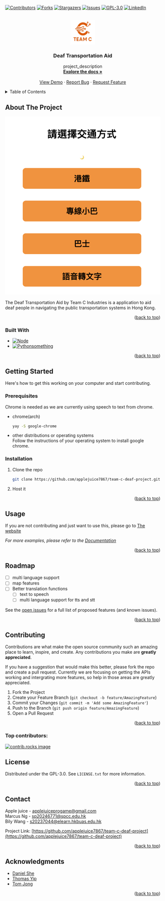 <!-- Improved compatibility of back to top link: See: https://github.com/othneildrew/Best-README-Template/pull/73 -->
<a id="readme-top"></a>
<!--
*** Thanks for checking out the Best-README-Template. If you have a suggestion
*** that would make this better, please fork the repo and create a pull request
*** or simply open an issue with the tag "enhancement".
*** Don't forget to give the project a star!
*** Thanks again! Now go create something AMAZING! :D
-->



<!-- PROJECT SHIELDS -->
<!--
*** I'm using markdown "reference style" links for readability.
*** Reference links are enclosed in brackets [ ] instead of parentheses ( ).
*** See the bottom of this document for the declaration of the reference variables
*** for contributors-url, forks-url, etc. This is an optional, concise syntax you may use.
*** https://www.markdownguide.org/basic-syntax/#reference-style-links
-->
[![Contributors][contributors-shield]][contributors-url]
[![Forks][forks-shield]][forks-url]
[![Stargazers][stars-shield]][stars-url]
[![Issues][issues-shield]][issues-url]
[![GPL-3.0][license-shield]][license-url]
[![LinkedIn][linkedin-shield]][linkedin-url]



<!-- PROJECT LOGO -->
<br />
<div align="center">
  <a href="https://github.com/applejuice7867/team-c-deaf-project">
    <img src="images/logo.png" alt="Logo" width="80" height="80">
  </a>

<h3 align="center">Deaf Transportation Aid</h3>

  <p align="center">
    project_description
    <br />
    <a href="https://github.com/applejuice7867/team-c-deaf-project"><strong>Explore the docs »</strong></a>
    <br />
    <br />
    <a href="https://github.com/applejuice7867/team-c-deaf-project">View Demo</a>
    &middot;
    <a href="https://github.com/applejuice7867/team-c-deaf-project/issues/new?labels=bug&template=bug-report---.md">Report Bug</a>
    &middot;
    <a href="https://github.com/applejuice7867/team-c-deaf-project/issues/new?labels=enhancement&template=feature-request---.md">Request Feature</a>
  </p>
</div>



<!-- TABLE OF CONTENTS -->
<details>
  <summary>Table of Contents</summary>
  <ol>
    <li>
      <a href="#about-the-project">About The Project</a>
      <ul>
        <li><a href="#built-with">Built With</a></li>
      </ul>
    </li>
    <li>
      <a href="#getting-started">Getting Started</a>
      <ul>
        <li><a href="#prerequisites">Prerequisites</a></li>
        <li><a href="#installation">Installation</a></li>
      </ul>
    </li>
    <li><a href="#usage">Usage</a></li>
    <li><a href="#roadmap">Roadmap</a></li>
    <li><a href="#contributing">Contributing</a></li>
    <li><a href="#license">License</a></li>
    <li><a href="#contact">Contact</a></li>
    <li><a href="#acknowledgments">Acknowledgments</a></li>
  </ol>
</details>



<!-- ABOUT THE PROJECT -->
## About The Project

[![Product Name Screen Shot][product-screenshot]]()

The Deaf Transportation Aid by Team C Industries is a application to aid deaf people in navigating the public transportation systems in Hong Kong.

<p align="right">(<a href="#readme-top">back to top</a>)</p>



### Built With

* [![Node][Node.js]][Node-url]
* [![Pythonsomething][Python]][Python-url]

<p align="right">(<a href="#readme-top">back to top</a>)</p>



<!-- GETTING STARTED -->
## Getting Started

Here's how to get this working on your computer and start contributing.

### Prerequisites

Chrome is needed as we are currently using speech to text from chrome.  
* chrome(arch)
  ```sh
  yay -S google-chrome
  ```
* other distributions or operating systems  
  Follow the instructions of your operating system to install google chrome.  

### Installation

1. Clone the repo
   ```sh
   git clone https://github.com/applejuice7867/team-c-deaf-project.git
   ```
2. Host it

<p align="right">(<a href="#readme-top">back to top</a>)</p>



<!-- USAGE EXAMPLES -->
## Usage

If you are not contributing and just want to use this, please go to [The website](https://deaftransportaid.pages.dev)  

_For more examples, please refer to the [Documentation](https://example.com)_

<p align="right">(<a href="#readme-top">back to top</a>)</p>



<!-- ROADMAP -->
## Roadmap

- [ ] multi language support
- [ ] map features
- [ ] Better translation functions
    - [ ] text to speech
    - [ ] multi language support for tts and stt

See the [open issues](https://github.com/applejuice7867/team-c-deaf-project/issues) for a full list of proposed features (and known issues).

<p align="right">(<a href="#readme-top">back to top</a>)</p>



<!-- CONTRIBUTING -->
## Contributing

Contributions are what make the open source community such an amazing place to learn, inspire, and create. Any contributions you make are **greatly appreciated**.

If you have a suggestion that would make this better, please fork the repo and create a pull request. Currently we are focusing on getting the APIs working and intergrating more features, so help in those areas are greatly appreciated.

1. Fork the Project
2. Create your Feature Branch (`git checkout -b feature/AmazingFeature`)
3. Commit your Changes (`git commit -m 'Add some AmazingFeature'`)
4. Push to the Branch (`git push origin feature/AmazingFeature`)
5. Open a Pull Request

<p align="right">(<a href="#readme-top">back to top</a>)</p>

### Top contributors:

<a href="https://github.com/applejuice7867/team-c-deaf-project/graphs/contributors">
  <img src="https://contrib.rocks/image?repo=applejuice7867/team-c-deaf-project" alt="contrib.rocks image" />
</a>



<!-- LICENSE -->
## License

Distributed under the GPL-3.0. See `LICENSE.txt` for more information.

<p align="right">(<a href="#readme-top">back to top</a>)</p>



<!-- CONTACT -->
## Contact

Apple juice - applejuiceprogame@gmail.com  
Marcus Ng - sp20246771@spcc.edu.hk  
Bily Wang - s20237044@elearn.hkbuas.edu.hk  

Project Link: [https://github.com/applejuice7867/team-c-deaf-project](https://github.com/applejuice7867/team-c-deaf-project)

<p align="right">(<a href="#readme-top">back to top</a>)</p>



<!-- ACKNOWLEDGMENTS -->
## Acknowledgments

* [Daniel She](https://github.com/shedaniel)
* [Thomas Yip](https://github.com/yipthomas1)
* [Tom Jong](https://github.com/JYWTom)

<p align="right">(<a href="#readme-top">back to top</a>)</p>



<!-- MARKDOWN LINKS & IMAGES -->
<!-- https://www.markdownguide.org/basic-syntax/#reference-style-links -->
[contributors-shield]: https://img.shields.io/github/contributors/applejuice7867/team-c-deaf-project.svg?style=for-the-badge
[contributors-url]: https://github.com/applejuice7867/team-c-deaf-project/graphs/contributors
[forks-shield]: https://img.shields.io/github/forks/applejuice7867/team-c-deaf-project.svg?style=for-the-badge
[forks-url]: https://github.com/applejuice7867/team-c-deaf-project/network/members
[stars-shield]: https://img.shields.io/github/stars/applejuice7867/team-c-deaf-project.svg?style=for-the-badge
[stars-url]: https://github.com/applejuice7867/team-c-deaf-project/stargazers
[issues-shield]: https://img.shields.io/github/issues/applejuice7867/team-c-deaf-project.svg?style=for-the-badge
[issues-url]: https://github.com/applejuice7867/team-c-deaf-project/issues
[license-shield]: https://img.shields.io/github/license/applejuice7867/team-c-deaf-project.svg?style=for-the-badge
[license-url]: https://github.com/applejuice7867/team-c-deaf-project/blob/master/LICENSE.txt
[linkedin-shield]: https://img.shields.io/badge/-LinkedIn-black.svg?style=for-the-badge&logo=linkedin&colorB=555
[linkedin-url]: https://linkedin.com/in/linkedin_username
[product-screenshot]: images/screenshot.png
[Node-url]: https://nodejs.org/en
[Node.js]: https://img.shields.io/badge/node.js-339933?style=for-the-badge&logo=Node.js&logoColor=white
[Python-url]: https://www.python.org/
[Python]: https://img.shields.io/badge/python-3670A0?style=for-the-badge&logo=python&logoColor=ffdd54
